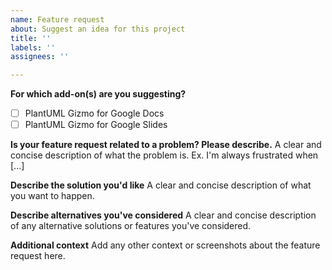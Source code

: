 ```yaml
---
name: Feature request
about: Suggest an idea for this project
title: ''
labels: ''
assignees: ''

---
```


**For which add-on(s) are you suggesting?**

- [ ] PlantUML Gizmo for Google Docs
- [ ] PlantUML Gizmo for Google Slides

**Is your feature request related to a problem? Please describe.**
A clear and concise description of what the problem is. Ex. I'm always frustrated when [...]

**Describe the solution you'd like**
A clear and concise description of what you want to happen.

**Describe alternatives you've considered**
A clear and concise description of any alternative solutions or features you've considered.

**Additional context**
Add any other context or screenshots about the feature request here.
